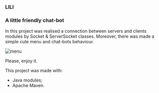 ### LILI ###
### A little friendly chat-bot ###
In this project was realised a connection between servers and clients modules by Socket & ServerSocket classes.
Moreover, there was made a simple cute menu and chat-bots behaviour.

![menu](https://github.com/phorne-21/projects_images/raw/dev1/web-services-hws/csh1.bmp)

Please, enjoy it.

This project was made with:
- Java modules;
- Apache Maven.


